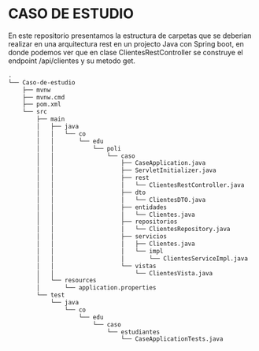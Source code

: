# CASO DE ESTUDIO

En este repositorio presentamos la estructura de carpetas que se deberian realizar en una arquitectura rest en un projecto Java con Spring boot, en donde podemos ver que en clase ClientesRestController se construye el endpoint /api/clientes y su metodo get.

```md
.
└── Caso-de-estudio
    ├── mvnw
    ├── mvnw.cmd
    ├── pom.xml
    └── src
        ├── main
        │   ├── java
        │   │   └── co
        │   │       └── edu
        │   │           └── poli
        │   │               └── caso
        │   │                   ├── CaseApplication.java
        │   │                   ├── ServletInitializer.java
        │   │                   ├── rest
        │   │                   │   └── ClientesRestController.java
        │   │                   ├── dto
        │   │                   │   └── ClientesDTO.java
        │   │                   ├── entidades
        │   │                   │   └── Clientes.java
        │   │                   ├── repositorios
        │   │                   │   └── ClientesRepository.java
        │   │                   ├── servicios
        │   │                   │   ├── Clientes.java
        │   │                   │   └── impl
        │   │                   │       └── ClientesServiceImpl.java
        │   │                   └── vistas
        │   │                       └── ClientesVista.java
        │   └── resources
        │       └── application.properties
        └── test
            └── java
                └── co
                    └── edu
                        └── caso
                            └── estudiantes
                                └── CaseApplicationTests.java
 ```
